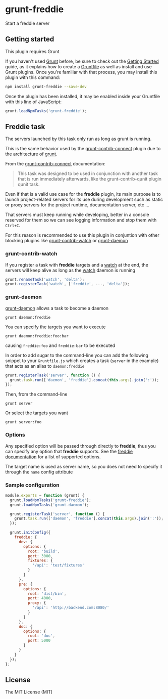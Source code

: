 grunt-freddie
=============

Start a freddie server

Getting started
---------------

This plugin requires Grunt

If you haven't used [Grunt][1] before, be sure to check out the
[Getting Started][2] guide, as it explains how to create a [Gruntfile][3] as
well as install and use Grunt plugins. Once you're familiar with that process,
you may install this plugin with this command:

```sh
npm install grunt-freddie --save-dev
```

Once the plugin has been installed, it may be enabled inside your Gruntfile
with this line of JavaScript:

```js
grunt.loadNpmTasks('grunt-freddie');
```

Freddie task
------------

The servers launched by this task only run as long as grunt is running.

This is the same behavior used by the [grunt-contrib-connect][4] plugin due to
the architecture of [grunt][1].

From the [grunt-contrib-connect][4] documentation:

>   This task was designed to be used in conjunction with another task that is
    run immediately afterwards, like the grunt-contrib-qunit plugin qunit task.

Even if that is a valid use case for the **freddie** plugin, its main purpose
is to launch project-related servers for its use during development such as
static or proxy servers for the project runtime, documentation server, etc ...

That servers must keep running while developing, better in a console reserved
for them so we can see logging information and stop them with `Ctrl+C`.

For this reason is recommended to use this plugin in conjuntion with other
blocking plugins like [grunt-contrib-watch][5] or [grunt-daemon][6]

### grunt-contrib-watch

If you register a task with **freddie** targets and a [watch][5] at the end,
the servers will keep alive as long as the [watch][5] daemon is running

```js
grunt.renameTask('watch', 'delta');
grunt.registerTask('watch', ['freddie', ..., 'delta']);
```

### grunt-daemon

[grunt-daemon][6] allows a task to become a daemon

    grunt daemon:freddie

You can specify the targets you want to execute

    grunt daemon:freddie:foo:bar

causing `freddie:foo` and `freddie:bar` to be executed

In order to add sugar to the command-line you can add the following snippet
to your `Gruntfile.js` which creates a task (`server` in the example) that
acts as an alias to `daemon:freddie`

```js
grunt.registerTask('server', function () {
  grunt.task.run(['daemon', 'freddie'].concat(this.args).join(':'));
});
```

Then, from the command-line

    grunt server

Or select the targets you want

    grunt server:foo

### Options

Any specified option will be passed through directly to **freddie**, thus you
can specify any option that **freddie** supports. See the
[freddie documentation][7] for a list of supported options.

The target name is used as server name, so you does not need to specify it
through the `name` config attribute

### Sample configuration

```js
module.exports = function (grunt) {
  grunt.loadNpmTasks('grunt-freddie');
  grunt.loadNpmTasks('grunt-daemon');

  grunt.registerTask('server', function () {
    grunt.task.run(['daemon', 'freddie'].concat(this.args).join(':'));
  });

  grunt.initConfig({
    freddie: {
      dev: {
        options: {
          root: 'build',
          port: 3000,
          fixtures: {
            '/api': 'test/fixtures'
          }
        }
      },
      pre: {
        options: {
          root: 'dist/bin',
          port: 4000,
          proxy: {
            '/api': 'http://backend.com:8080/'
          }
        }
      },
      doc: {
        options: {
          root: 'doc',
          port: 5000
        }
      }
    }
  });
};
```

License
-------

The MIT License (MIT)

[1]: http://gruntjs.com/
[2]: http://gruntjs.com/getting-started
[3]: http://gruntjs.com/sample-gruntfile
[4]: https://github.com/gruntjs/grunt-contrib-connect
[5]: https://github.com/gruntjs/grunt-contrib-watch
[6]: https://github.com/Scytl/grunt-daemon
[7]: https://github.com/Scytl/freddie
